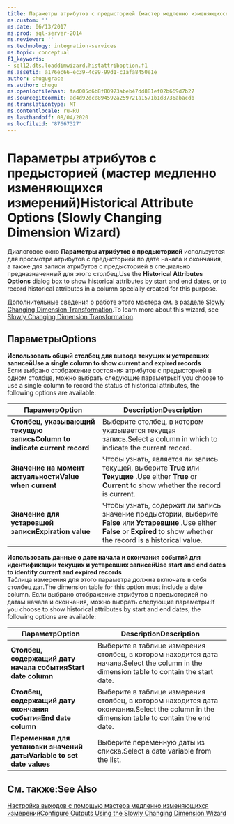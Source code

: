 ```yaml
---
title: Параметры атрибутов с предысторией (мастер медленно изменяющихся измерений) | Документы Майкрософт
ms.custom: ''
ms.date: 06/13/2017
ms.prod: sql-server-2014
ms.reviewer: ''
ms.technology: integration-services
ms.topic: conceptual
f1_keywords:
- sql12.dts.loaddimwizard.histattriboption.f1
ms.assetid: a176ec66-ec39-4c99-99d1-c1afa8450e1e
author: chugugrace
ms.author: chugu
ms.openlocfilehash: fad005d6b8f80973abeb47dd881ef02b669d7b27
ms.sourcegitcommit: ad4d92dce894592a259721a1571b1d8736abacdb
ms.translationtype: MT
ms.contentlocale: ru-RU
ms.lasthandoff: 08/04/2020
ms.locfileid: "87667327"
---
```

# <a name="historical-attribute-options-slowly-changing-dimension-wizard"></a><span data-ttu-id="a72ea-102">Параметры атрибутов с предысторией (мастер медленно изменяющихся измерений)</span><span class="sxs-lookup"><span data-stu-id="a72ea-102">Historical Attribute Options (Slowly Changing Dimension Wizard)</span></span>
  <span data-ttu-id="a72ea-103">Диалоговое окно **Параметры атрибутов с предысторией** используется для просмотра атрибутов с предысторией по дате начала и окончания, а также для записи атрибутов с предысторией в специально предназначенный для этого столбец.</span><span class="sxs-lookup"><span data-stu-id="a72ea-103">Use the **Historical Attributes Options** dialog box to show historical attributes by start and end dates, or to record historical attributes in a column specially created for this purpose.</span></span>  
  
 <span data-ttu-id="a72ea-104">Дополнительные сведения о работе этого мастера см. в разделе [Slowly Changing Dimension Transformation](slowly-changing-dimension-transformation.md).</span><span class="sxs-lookup"><span data-stu-id="a72ea-104">To learn more about this wizard, see [Slowly Changing Dimension Transformation](slowly-changing-dimension-transformation.md).</span></span>  
  
## <a name="options"></a><span data-ttu-id="a72ea-105">Параметры</span><span class="sxs-lookup"><span data-stu-id="a72ea-105">Options</span></span>  
 <span data-ttu-id="a72ea-106">**Использовать общий столбец для вывода текущих и устаревших записей**</span><span class="sxs-lookup"><span data-stu-id="a72ea-106">**Use a single column to show current and expired records**</span></span>  
 <span data-ttu-id="a72ea-107">Если выбрано отображение состояния атрибутов с предысторией в одном столбце, можно выбрать следующие параметры:</span><span class="sxs-lookup"><span data-stu-id="a72ea-107">If you choose to use a single column to record the status of historical attributes, the following options are available:</span></span>  
  
|<span data-ttu-id="a72ea-108">Параметр</span><span class="sxs-lookup"><span data-stu-id="a72ea-108">Option</span></span>|<span data-ttu-id="a72ea-109">Description</span><span class="sxs-lookup"><span data-stu-id="a72ea-109">Description</span></span>|  
|------------|-----------------|  
|<span data-ttu-id="a72ea-110">**Столбец, указывающий текущую запись**</span><span class="sxs-lookup"><span data-stu-id="a72ea-110">**Column to indicate current record**</span></span>|<span data-ttu-id="a72ea-111">Выберите столбец, в котором указывается текущая запись.</span><span class="sxs-lookup"><span data-stu-id="a72ea-111">Select a column in which to indicate the current record.</span></span>|  
|<span data-ttu-id="a72ea-112">**Значение на момент актуальности**</span><span class="sxs-lookup"><span data-stu-id="a72ea-112">**Value when current**</span></span>|<span data-ttu-id="a72ea-113">Чтобы узнать, является ли запись текущей, выберите **True** или **Текущие** .</span><span class="sxs-lookup"><span data-stu-id="a72ea-113">Use either **True** or **Current** to show whether the record is current.</span></span>|  
|<span data-ttu-id="a72ea-114">**Значение для устаревшей записи**</span><span class="sxs-lookup"><span data-stu-id="a72ea-114">**Expiration value**</span></span>|<span data-ttu-id="a72ea-115">Чтобы узнать, содержит ли запись значение предыстории, выберите **False** или **Устаревшие** .</span><span class="sxs-lookup"><span data-stu-id="a72ea-115">Use either **False** or **Expired** to show whether the record is a historical value.</span></span>|  
  
 <span data-ttu-id="a72ea-116">**Использовать данные о дате начала и окончания событий для идентификации текущих и устаревших записей**</span><span class="sxs-lookup"><span data-stu-id="a72ea-116">**Use start and end dates to identify current and expired records**</span></span>  
 <span data-ttu-id="a72ea-117">Таблица измерения для этого параметра должна включать в себя столбец дат.</span><span class="sxs-lookup"><span data-stu-id="a72ea-117">The dimension table for this option must include a date column.</span></span> <span data-ttu-id="a72ea-118">Если выбрано отображение атрибутов с предысторией по датам начала и окончания, можно выбрать следующие параметры:</span><span class="sxs-lookup"><span data-stu-id="a72ea-118">If you choose to show historical attributes by start and end dates, the following options are available:</span></span>  
  
|<span data-ttu-id="a72ea-119">Параметр</span><span class="sxs-lookup"><span data-stu-id="a72ea-119">Option</span></span>|<span data-ttu-id="a72ea-120">Description</span><span class="sxs-lookup"><span data-stu-id="a72ea-120">Description</span></span>|  
|------------|-----------------|  
|<span data-ttu-id="a72ea-121">**Столбец, содержащий дату начала события**</span><span class="sxs-lookup"><span data-stu-id="a72ea-121">**Start date column**</span></span>|<span data-ttu-id="a72ea-122">Выберите в таблице измерения столбец, в котором находится дата начала.</span><span class="sxs-lookup"><span data-stu-id="a72ea-122">Select the column in the dimension table to contain the start date.</span></span>|  
|<span data-ttu-id="a72ea-123">**Столбец, содержащий дату окончания события**</span><span class="sxs-lookup"><span data-stu-id="a72ea-123">**End date column**</span></span>|<span data-ttu-id="a72ea-124">Выберите в таблице измерения столбец, в котором находится дата окончания.</span><span class="sxs-lookup"><span data-stu-id="a72ea-124">Select the column in the dimension table to contain the end date.</span></span>|  
|<span data-ttu-id="a72ea-125">**Переменная для установки значений даты**</span><span class="sxs-lookup"><span data-stu-id="a72ea-125">**Variable to set date values**</span></span>|<span data-ttu-id="a72ea-126">Выберите переменную даты из списка.</span><span class="sxs-lookup"><span data-stu-id="a72ea-126">Select a date variable from the list.</span></span>|  
  
## <a name="see-also"></a><span data-ttu-id="a72ea-127">См. также:</span><span class="sxs-lookup"><span data-stu-id="a72ea-127">See Also</span></span>  
 [<span data-ttu-id="a72ea-128">Настройка выходов с помощью мастера медленно изменяющихся измерений</span><span class="sxs-lookup"><span data-stu-id="a72ea-128">Configure Outputs Using the Slowly Changing Dimension Wizard</span></span>](configure-outputs-using-the-slowly-changing-dimension-wizard.md)  
  
  
